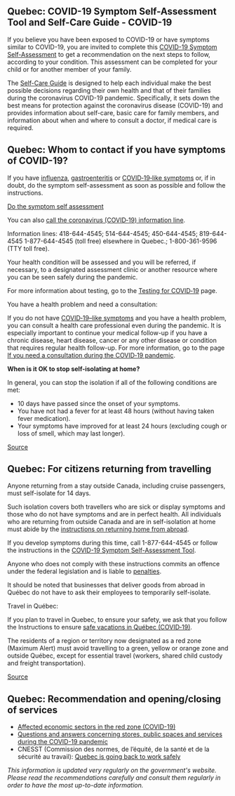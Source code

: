 ## Quebec: COVID-19 Symptom Self-Assessment Tool and Self-Care Guide - COVID-19

If you believe you have been exposed to COVID-19 or have symptoms similar to COVID-19, you are invited to complete this [COVID-19 Symptom Self-Assessment](https://www.quebec.ca/en/health/health-issues/a-z/2019-coronavirus/covid-19-symptom-self-assessment-tool/) to get a recommendation on the next steps to follow, according to your condition. This assessment can be completed for your child or for another member of your family.

The [Self-Care Guide](https://publications.msss.gouv.qc.ca/msss/en/document-002492/) is designed to help each individual make the best possible decisions regarding their own health and that of their families during the coronavirus COVID-19 pandemic. Specifically, it sets down the best means for protection against the coronavirus disease (COVID-19) and provides information about self-care, basic care for family members, and information about when and where to consult a doctor, if medical care is required.

## Quebec: Whom to contact if you have symptoms of COVID-19?

If you have [influenza](https://www.quebec.ca/en/health/health-issues/flu-cold-and-gastroenteritis/flu-influenza/#c1285), [gastroenteritis](https://www.quebec.ca/en/health/health-issues/flu-cold-and-gastroenteritis/gastroenteritis/#c1816) or [COVID‑19‑like symptoms](https://www.quebec.ca/en/health/health-issues/a-z/general-information-about-coronavirus/#c46539) or, if in doubt, do the symptom self-assessment as soon as possible and follow the instructions.

[Do the symptom self assessment](https://www.quebec.ca/en/health/health-issues/a-z/2019-coronavirus/covid-19-symptom-self-assessment-tool/)

You can also [call the coronavirus (COVID‑19) information line](https://www.quebec.ca/en/health/health-issues/a-z/2019-coronavirus/whom-to-contact-if-you-have-symptoms-of-covid-19/#c72022).

Information lines: 418-644-4545; 514-644-4545; 450-644-4545; 819-644-4545
1-877-644-4545 (toll free) elsewhere in Quebec.; 1-800-361-9596 (TTY toll free). 

Your health condition will be assessed and you will be referred, if necessary, to a designated assessment clinic or another resource where you can be seen safely during the pandemic.

For more information about testing, go to the [Testing for COVID‑19](https://www.quebec.ca/en/health/health-issues/a-z/2019-coronavirus/testing-for-covid-19/) page.

You have a health problem and need a consultation:

If you do not have [COVID‑19–like symptoms](https://www.quebec.ca/en/health/health-issues/a-z/general-information-about-coronavirus/#c46539) and you have a health problem, you can consult a health care professional even during the pandemic. It is especially important to continue your medical follow-up if you have a chronic disease, heart disease, cancer or any other disease or condition that requires regular health follow-up. For more information, go to the page [If you need a consultation during the COVID‑19 pandemic](https://www.quebec.ca/en/health/health-issues/a-z/2019-coronavirus/if-you-need-a-consultation-during-the-covid-19-pandemic/).

**When is it OK to stop self-isolating at home?**

In general, you can stop the isolation if all of the following conditions are met:
- 10 days have passed since the onset of your symptoms.
- You have not had a fever for at least 48 hours (without having taken fever medication).
- Your symptoms have improved for at least 24 hours (excluding cough or loss of smell, which may last longer).

[Source](https://www.quebec.ca/en/health/health-issues/a-z/2019-coronavirus/instructions-for-people-with-covid-19-in-home-isolation/)

## Quebec: For citizens returning from travelling

Anyone returning from a stay outside Canada, including cruise passengers, must self-isolate for 14 days. 

Such isolation covers both travellers who are sick or display symptoms and those who do not have symptoms and are in perfect health. All individuals who are returning from outside Canada and are in self-isolation at home must abide by the [instructions on returning home from abroad](https://www.quebec.ca/en/health/health-issues/a-z/2019-coronavirus/instructions-for-travellers-covid19/#c58168).

If you develop symptoms during this time, call 1-877-644-4545 or follow the instructions in the [COVID-19 Symptom Self-Assessment Tool](https://www.quebec.ca/en/health/health-issues/a-z/2019-coronavirus/covid-19-symptom-self-assessment-tool/).

Anyone who does not comply with these instructions commits an offence under the federal legislation and is liable to [penalties](https://www.canada.ca/en/public-health/services/diseases/2019-novel-coronavirus-infection/latest-travel-health-advice.html#a2).

It should be noted that businesses that deliver goods from abroad in Québec do not have to ask their employees to temporarily self-isolate.

Travel in Québec:

If you plan to travel in Quebec, to ensure your safety, we ask that you follow the Instructions to ensure [safe vacations in Québec (COVID‑19)](https://www.quebec.ca/en/health/health-issues/a-z/2019-coronavirus/safe-vacations-quebec-covid-19/).

The residents of a region or territory now designated as a red zone (Maximum Alert) must avoid travelling to a green, yellow or orange zone and outside Québec, except for essential travel (workers, shared child custody and freight transportation).

[Source](https://www.quebec.ca/en/health/health-issues/a-z/2019-coronavirus/instructions-for-travellers-covid19/)

## Quebec: Recommendation and opening/closing of services

- [Affected economic sectors in the red zone (COVID-19)](https://www.quebec.ca/en/health/health-issues/a-z/2019-coronavirus/affected-economic-sectors-red-zone-covid-19/)
- [Questions and answers concerning stores, public spaces and services during the COVID-19 pandemic](https://www.quebec.ca/en/health/health-issues/a-z/2019-coronavirus/answers-questions-coronavirus-covid19/questions-answers-stores-public-spaces-covid-19/)
- CNESST (Commission des normes, de l’équité, de la santé et de la sécurité au travail): [Quebec is going back to work safely](https://www.cnesst.gouv.qc.ca/salle-de-presse/covid-19-info-en/Pages/back-to-work.aspx)

_This information is updated very regularly on the government's website. Please read the recommendations carefully and consult them regularly in order to have the most up-to-date information._
